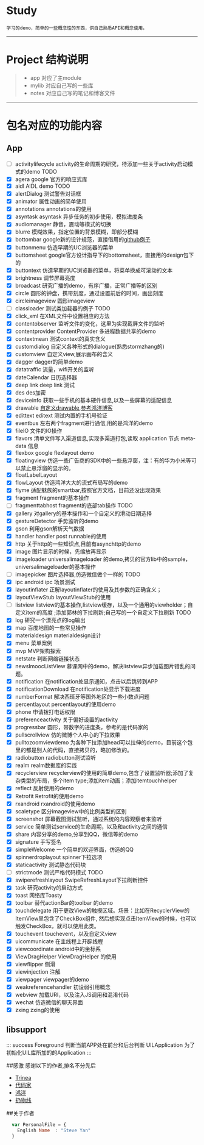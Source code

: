 # Study
    
    学习的demo，简单的一些概念性的东西，供自己熟悉API和概念使用。
    
-----------
# Project 结构说明
> * app   对应了主module
> * mylib 对应自己写的一些库
> * notes 对应自己写的笔记和博客文件


-----------
#  包名对应的功能内容

## App
- [ ]  activitylifecycle activity的生命周期的研究，待添加一些关于activity启动模式的demo TODO
- [x]  agera             google 官方的响应式库
- [x]  aidl              AIDL demo TODO
- [x]  alertDialog       测试警告对话框
- [x]  animator          属性动画的简单使用
- [x]  annotations       annotations的使用
- [x]  asyntask asyntask 异步任务的初步使用，模拟进度条
- [x]  audiomanager      静音，震动等模式的切换
- [x]  blurre            模糊效果，指定位置的背景模糊，即部分模糊
- [x]  bottombar       google新的设计规范，直接借用的[github例子](https://github.com/roughike/BottomBar)
- [x]  buttonmenu 仿造早期的UC浏览器的菜单
- [x]  buttomsheet   google官方设计指导下的bottomsheet，直接用的design包下的
- [x]  buttontext 仿造早期的UC浏览器的菜单，将菜单换成可滚动的文本
- [x]  brightness 调节屏幕亮度
- [x]  broadcast  研究广播的demo，有序广播，正常广播等的区别
- [x]  circle     圆形的钟盘，携带刻度，通过设置前后的时间，画出刻度
- [x]  circleimageview     圆形imageview
- [ ]  classloader     测试类加载器的例子 TODO
- [x]  click_xml 在XML文件中设置相应的方法
- [x]  contentobserver 监听文件的变化，这里为实现截屏文件的监听
- [x]  contentprovider ContentProvider 多进程数据共享的demo
- [x]  contextmean 测试context的真实含义
- [x]  customdialog 自定义各种形式的dialogue(熟悉stormzhang的)
- [x]  customview 自定义view,展示画布的含义
- [x]  dagger    dagger的简单demo
- [x]  datatraffic  流量，wifi开关的监听
- [x]  dateCalendar  日历选择器
- [x]  deep link    deep link 测试
- [x]  des   des加密
- [x]  deviceinfo   获取一些手机的基本硬件信息,以及一些屏幕的适配信息
- [x]  drawable    [自定义drawable,参考鸿洋博客](http://blog.csdn.net/lmj623565791/article/details/43752383)
- [x]  edittext   editext 测试内置的手机号验证
- [x]  eventbus   左右两个fragment进行通信,用的是鸿洋的demo
- [x]  fileIO   文件的IO操作
- [x]  flavors   清单文件写入渠道信息,实现多渠道打包,读取 application 节点 meta-data 信息
- [x]  flexbox   google flexlayout demo
- [x]  floatingview    仿造一些广告商的SDK中的一些悬浮窗，注：有的华为小米等可以禁止悬浮窗的显示的。
- [x]  floatLabelLayout
- [x]  flowLayout    仿造鸿洋大大的流式布局写的demo
- [x]  flyme    适配魅族的smartbar,按照官方文档，目前还没出现效果
- [x]  fragment   fragment的基本操作
- [ ]  fragmenttabhost   fragment的底部tab操作 TODO
- [x]  gallery   对gallery的基本操作和一个自定义的滑动日期选择
- [x]  gestureDetector   手势监听的demo
- [x]  gson    利用gson解析天气数据
- [x]  handler    handler post runnable的使用
- [x]  http    关于http的一些知识点,目前有asynchttp的demo
- [x]  image   图片显示的时候，先缩放再显示
- [x]  imageloader    universalimageloader 的demo,拷贝的官方lib中的sample，universalimageloader的基本操作
- [ ]  imagepicker    图片选择器,仿造微信做个一样的 TODO
- [x]  ipc            android ipc 场景测试
- [x]  layoutinflater 正解layoutinflater的使用及其参数的正确含义；
- [x]  layoutViewStub  layoutViewStub的使用
- [ ]  listview   listview的基本操作,listview缓存，以及一个通用的viewholder；自定义item的高度 ;添加郭林的下拉刷新;自己写的一个自定义下拉刷新 TODO
- [x]  log   研究一个漂亮点的log输出
- [x]  map   百度地图的一些常见操作
- [x]  materialdesign   materialdesign设计
- [x]  menu   菜单案例
- [x]  mvp      MVP架构探索
- [x]  netstate   判断网络链接状态
- [x]  newsImoocListView   慕课网中的demo，解决listview异步加载图片错乱的问题。
- [x]  notification   在notification处显示通知，点击以后跳转到APP
- [x]  notificationDownload   在notification处显示下载进度
- [x]  numberFormat   解决西班牙等国外地区的一些小数点问题
- [x]  percentlayout   percentlayout的使用demo
- [x]  phone    申请拨打电话权限
- [x]  preferenceactivity   关于偏好设置的activity
- [x]  progressbar   圆形，带数字的进度条，参考的是代码家的
- [x]  pullscrollview    仿的微博个人中心的下拉效果
- [x]  pulltozoomviewdemo    为各种下拉添加head可以拉伸的demo，目前这个包里的都是别人的代码，直接拷贝的，略加修改的。
- [x]  radiobutton   radiobutton测试监听
- [x]  realm    realm数据库的实践
- [x]  recyclerview   recyclerview的使用的简单demo,包含了设置监听器;添加了复杂类型的布局，多个item type;添加item动画；添加itemtouchhelper
- [x]  reflect      反射使用的demo
- [x]  Retrofit     Retrofit的使用demo
- [x]  rxandroid    rxandroid的使用demo
- [x]  scaletype     区分imageview中的比例类型的区别
- [x]  screenshot    屏幕截图测试监听，通过系统的内容观察者来监听
- [x]  service   简单测试service的生命周期，以及和activity之间的通信
- [x]  share   内容分享的demo,分享到QQ，微信等的demo
- [x]  signature   手写签名
- [x]  simpleWelcome   一个简单的欢迎界面，仿造的QQ
- [x]  spinnerdroplayout   spinner下拉选项
- [x]  staticactivity   测试静态代码块
- [ ]  strictmode   测试严格代码模式 TODO
- [x]  swiperefreshlayout   SwipeRefreshLayout下拉刷新控件
- [x]  task   研究activity的启动方式
- [x]  toast  网络库Toasty
- [x]  toolbar   替代actionBar的toolbar 的demo
- [x]  touchdelegate   用于更改View的触摸区域。场景：比如在RecyclerView的ItemView里包含了CheckBox组件, 然后想实现点击ItemView的时候，也可以触发CheckBox，就可以使用此类。
- [x]  touchevent   touchevent，以及自定义view
- [x]  uicommunicate   在主线程上开辟线程
- [x]  viewcoordinate   android中的坐标系
- [x]  ViewDragHelper   ViewDragHelper 的使用
- [x]  viewflipper   侧滑
- [x]  viewinjection    注解
- [x]  viewpager    viewpager的demo
- [x]  weakreferencehandler   初设弱引用概念
- [x]  webview   加载URI，以及注入JS调用和混淆代码
- [x]  wechat    仿造微信的聊天界面
- [x]  zxing     zxing的使用

## libsupport


::: success
  Foreground 判断当前APP处在前台和后台判断
  UILApplication 为了初始化UIL库所加的的Application
:::


##感激
感谢以下的作者,排名不分先后

* [Trinea](https://github.com/Trinea) 
* [代码家](https://github.com/daimajia)
* [鸿洋](http://blog.csdn.net/lmj623565791)
* [扔物线](https://github.com/rengwuxian)

##关于作者

```javascript
  var PersonalFile = {
    English Name  : "Steve Yan"
  }
```


